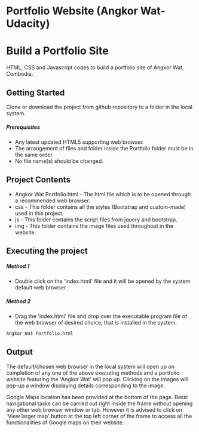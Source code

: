 # Portfolio Website (Angkor Wat-Udacity)
# Build a Portfolio Site
HTML, CSS and Javascript codes to build a portfolio site of Angkor Wat, Combodia.

## Getting Started
Clone or download the project from github repository to a folder in the local system.

##### Prerequisites
* Any latest updated HTML5 supporting web browser.
* The arrangement of files and folder inside the Portfolio folder must be in the same order.
* No file name(s) should be changed.

## Project Contents
* Angkor Wat Portfolio.html - The html file which is to be opened through a recommended web browser.
* css - This folder contains all the styles (Bootstrap and custom-made) used in this project.
* js - This folder contains the script files from jquery and bootstrap.
* img - This folder contains the image files used throughout in the website.

## Executing the project
##### Method 1
*   Double click on the 'index.html' file and it will be opened by the system default web browser. 

##### Method 2
*   Drag the 'index.html' file and drop over the executable program file of the web browser of desired choice, that is installed in the system.
```bash
Angkor Wat Portfolio.html
```

## Output
The default/chosen web browser in the local system will open up on completion of any one of the above executing methods and a portfolio website featuring the 'Angkor Wat' will pop up. Clicking on the images will pop-up a window displaying details corresponding to the image.

Google Maps location has been provided at the bottom of the page. Basic navigational tasks can be carried out right inside the frame without opening any other web browser window or tab. However it is advised to click on 'View larger map' button at the top left corner of the frame to access all the functionalities of Google maps on their website.
